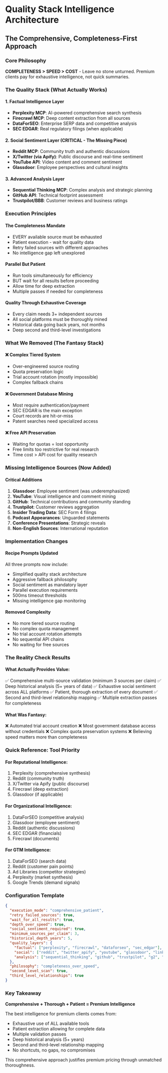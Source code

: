 # Quality Stack Intelligence Architecture
## The Comprehensive, Completeness-First Approach

### Core Philosophy
**COMPLETENESS > SPEED > COST** - Leave no stone unturned. Premium clients pay for exhaustive intelligence, not quick summaries.

### The Quality Stack (What Actually Works)

#### 1. Factual Intelligence Layer
- **Perplexity MCP**: AI-powered comprehensive search synthesis
- **Firecrawl MCP**: Deep content extraction from all sources
- **DataForSEO**: Enterprise SERP data and competitive analysis
- **SEC EDGAR**: Real regulatory filings (when applicable)

#### 2. Social Sentiment Layer (CRITICAL - The Missing Piece)
- **Reddit MCP**: Community truth and authentic discussions
- **X/Twitter (via Apify)**: Public discourse and real-time sentiment
- **YouTube API**: Video content and comment sentiment
- **Glassdoor**: Employee perspectives and cultural insights

#### 3. Advanced Analysis Layer
- **Sequential Thinking MCP**: Complex analysis and strategic planning
- **GitHub API**: Technical footprint assessment
- **Trustpilot/BBB**: Customer reviews and business ratings

### Execution Principles

#### The Completeness Mandate
- EVERY available source must be exhausted
- Patient execution - wait for quality data
- Retry failed sources with different approaches
- No intelligence gap left unexplored

#### Parallel But Patient
- Run tools simultaneously for efficiency
- BUT wait for all results before proceeding
- Allow time for deep extraction
- Multiple passes if needed for completeness

#### Quality Through Exhaustive Coverage
- Every claim needs 3+ independent sources
- All social platforms must be thoroughly mined
- Historical data going back years, not months
- Deep second and third-level investigations

### What We Removed (The Fantasy Stack)

#### ❌ Complex Tiered System
- Over-engineered source routing
- Quota preservation logic
- Trial account rotation (mostly impossible)
- Complex fallback chains

#### ❌ Government Database Mining
- Most require authentication/payment
- SEC EDGAR is the main exception
- Court records are hit-or-miss
- Patent searches need specialized access

#### ❌ Free API Preservation
- Waiting for quotas = lost opportunity
- Free limits too restrictive for real research
- Time cost > API cost for quality research

### Missing Intelligence Sources (Now Added)

#### Critical Additions
1. **Glassdoor**: Employee sentiment (was underemphasized)
2. **YouTube**: Visual intelligence and comment mining
3. **GitHub**: Technical contributions and community standing
4. **Trustpilot**: Customer reviews aggregation
5. **Insider Trading Data**: SEC Form 4 filings
6. **Podcast Appearances**: Unguarded statements
7. **Conference Presentations**: Strategic reveals
8. **Non-English Sources**: International reputation

### Implementation Changes

#### Recipe Prompts Updated
All three prompts now include:
- Simplified quality stack architecture
- Aggressive fallback philosophy
- Social sentiment as mandatory layer
- Parallel execution requirements
- 500ms timeout thresholds
- Missing intelligence gap monitoring

#### Removed Complexity
- No more tiered source routing
- No complex quota management
- No trial account rotation attempts
- No sequential API chains
- No waiting for free sources

### The Reality Check Results

#### What Actually Provides Value:
✅ Comprehensive multi-source validation (minimum 3 sources per claim)
✅ Deep historical analysis (5+ years of data)
✅ Exhaustive social sentiment across ALL platforms
✅ Patient, thorough extraction of every document
✅ Second and third-level relationship mapping
✅ Multiple extraction passes for completeness

#### What Was Fantasy:
❌ Automated trial account creation
❌ Most government database access without credentials
❌ Complex quota preservation systems
❌ Believing speed matters more than completeness

### Quick Reference: Tool Priority

#### For Reputational Intelligence:
1. Perplexity (comprehensive synthesis)
2. Reddit (community truth)
3. X/Twitter via Apify (public discourse)
4. Firecrawl (deep extraction)
5. Glassdoor (if applicable)

#### For Organizational Intelligence:
1. DataForSEO (competitive analysis)
2. Glassdoor (employee sentiment)
3. Reddit (authentic discussions)
4. SEC EDGAR (financials)
5. Firecrawl (documents)

#### For GTM Intelligence:
1. DataForSEO (search data)
2. Reddit (customer pain points)
3. Ad Libraries (competitor strategies)
4. Perplexity (market synthesis)
5. Google Trends (demand signals)

### Configuration Template
```json
{
  "execution_mode": "comprehensive_patient",
  "retry_failed_sources": true,
  "wait_for_all_results": true,
  "depth_over_speed": true,
  "social_sentiment_required": true,
  "minimum_sources_per_claim": 3,
  "historical_depth_years": 5,
  "quality_layers": {
    "factual": ["perplexity", "firecrawl", "dataforseo", "sec_edgar"],
    "social": ["reddit", "twitter_apify", "youtube", "glassdoor", "linkedin", "facebook"],
    "analysis": ["sequential_thinking", "github", "trustpilot", "g2", "capterra"]
  },
  "philosophy": "completeness_over_speed",
  "second_level_scan": true,
  "third_level_relationships": true
}
```

### Key Takeaway
**Comprehensive + Thorough + Patient = Premium Intelligence**

The best intelligence for premium clients comes from:
- Exhaustive use of ALL available tools
- Patient extraction allowing for complete data
- Multiple validation passes
- Deep historical analysis (5+ years)
- Second and third-level relationship mapping
- No shortcuts, no gaps, no compromises

This comprehensive approach justifies premium pricing through unmatched thoroughness.
